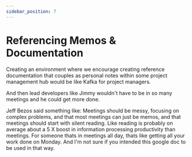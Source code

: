 ```yaml
---
sidebar_position: 7
---
```


# Referencing Memos & Documentation

Creating an environment where we encourage creating reference documentation that couples as personal notes within some project management hub would be like Kafka for project managers.

And then lead developers like Jimmy wouldn't have to be in so many meetings and he could get more done.

Jeff Bezos said something like: Meetings should be messy, focusing on complex problems, and that most meetings can just be memos, and that meetings should start with silent reading. Like reading is probably on average about a 5 X boost in information processing productivity than meetings. For someone thats in meetings all day, thats like getting all your work done on Monday. And I'm not sure if you intended this google doc to be used in that way.
